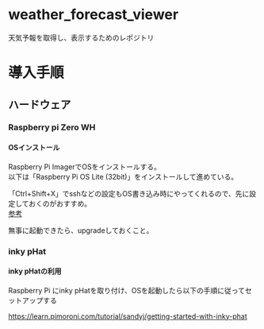 # weather_forecast_viewer
天気予報を取得し、表示するためのレポジトリ

# 導入手順

## ハードウェア

### Raspberry pi Zero WH

#### OSインストール

Raspberry Pi ImagerでOSをインストールする。  
以下は「Raspberry Pi OS Lite (32bit)」をインストールして進めている。

「Ctrl+Shift+X」でsshなどの設定もOS書き込み時にやってくれるので、先に設定しておくのがおすすめ。  
[参考](https://dev.classmethod.jp/articles/raspberry-pi-imager-v1-6-update/)

無事に起動できたら、upgradeしておくこと。

### inky pHat

#### inky pHatの利用

Raspberry Pi にinky pHatを取り付け、OSを起動したら以下の手順に従ってセットアップする

https://learn.pimoroni.com/tutorial/sandyj/getting-started-with-inky-phat
